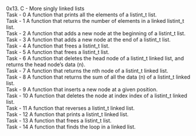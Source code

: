 0x13. C - More singly linked lists
<br>
Task - 0 A function that prints all the elements of a listint_t list. <br>
Task - 1 A function that returns the number of elements in a linked listint_t list. <br>
Task - 2 A function that adds a new node at the beginning of a listint_t list. <br>
Task - 3 A function that adds a new node at the end of a listint_t list. <br>
Task - 4 A function that frees a listint_t list. <br>
Task - 5 A function that frees a listint_t list. <br>
Task - 6 A function that deletes the head node of a listint_t linked list, and returns the head node’s data (n). <br>
Task - 7 A function that returns the nth node of a listint_t linked list. <br>
Task - 8 A function that returns the sum of all the data (n) of a listint_t linked list. <br>
Task - 9 A function that inserts a new node at a given position. <br>
Task - 10 A function that deletes the node at index index of a listint_t linked list. <br>
Task - 11 A function that reverses a listint_t linked list. <br>
Task - 12 A function that prints a listint_t linked list. <br>
Task - 13 A function that frees a listint_t list. <br>
Task - 14 A function that finds the loop in a linked list. <br>
